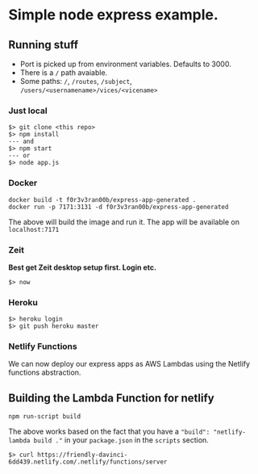# Simple node express example.

## Running stuff

- Port is picked up from environment variables. Defaults to 3000.
- There is a `/` path avaiable.
- Some paths: `/`, `/routes`, `/subject`, `/users/<usernamename>/vices/<vicename>`

### Just local

```
$> git clone <this repo>
$> npm install
--- and
$> npm start
--- or
$> node app.js
```

### Docker

```
docker build -t f0r3v3ran00b/express-app-generated .
docker run -p 7171:3131 -d f0r3v3ran00b/express-app-generated
```

The above will build the image and run it. The app will be available on `localhost:7171`

### Zeit

**Best get Zeit desktop setup first. Login etc.**

`$> now`

### Heroku

```
$> heroku login
$> git push heroku master
```

### Netlify Functions

We can now deploy our express apps as AWS Lambdas using the Netlify functions abstraction.

## Building the Lambda Function for netlify

```
npm run-script build
```

The above works based on the fact that you have a
`"build": "netlify-lambda build ."` in your `package.json` in the `scripts` section.

```
$> curl https://friendly-davinci-6dd439.netlify.com/.netlify/functions/server
```
